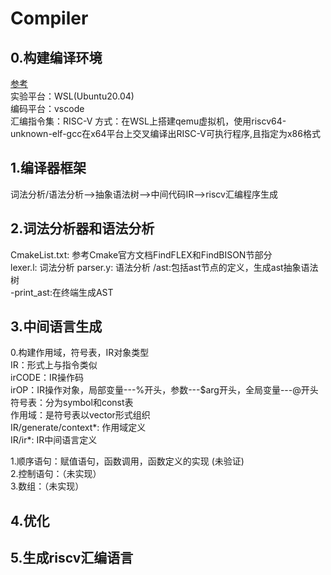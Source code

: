 # Compiler
## 0.构建编译环境
[参考](https://decaf-lang.github.io/minidecaf-tutorial/docs/step0/riscv_env.html)  
实验平台：WSL(Ubuntu20.04)  
编码平台：vscode  
汇编指令集：RISC-V
方式：在WSL上搭建qemu虚拟机，使用riscv64-unknown-elf-gcc在x64平台上交叉编译出RISC-V可执行程序,且指定为x86格式
## 1.编译器框架
词法分析/语法分析-->抽象语法树-->中间代码IR-->riscv汇编程序生成
## 2.词法分析器和语法分析
CmakeList.txt:  参考Cmake官方文档FindFLEX和FindBISON节部分  
lexer.l: 词法分析
parser.y: 语法分析
/ast:包括ast节点的定义，生成ast抽象语法树   
-print_ast:在终端生成AST
## 3.中间语言生成
0.构建作用域，符号表，IR对象类型  
IR：形式上与指令类似  
irCODE：IR操作码  
irOP：IR操作对象，局部变量---%开头，参数---$arg开头，全局变量---@开头  
符号表：分为symbol和const表  
作用域：是符号表以vector形式组织  
IR/generate/context*: 作用域定义  
IR/ir*: IR中间语言定义  

1.顺序语句：赋值语句，函数调用，函数定义的实现  (未验证)   
2.控制语句：（未实现）  
3.数组：（未实现）
## 4.优化
## 5.生成riscv汇编语言